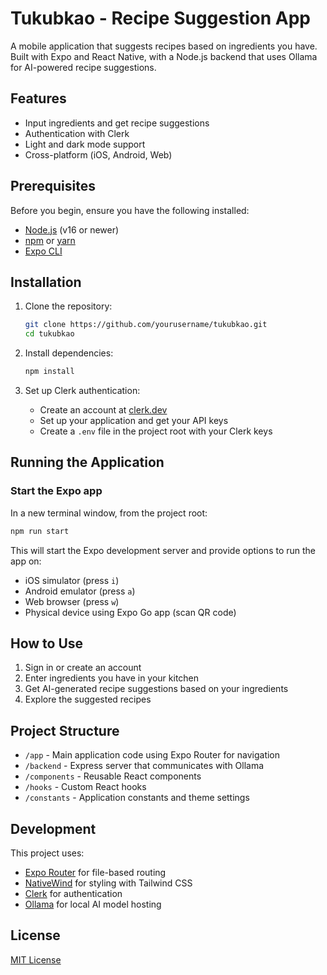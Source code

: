 # Tukubkao - Recipe Suggestion App

A mobile application that suggests recipes based on ingredients you have. Built with Expo and React Native, with a Node.js backend that uses Ollama for AI-powered recipe suggestions.

## Features

- Input ingredients and get recipe suggestions
- Authentication with Clerk
- Light and dark mode support
- Cross-platform (iOS, Android, Web)

## Prerequisites

Before you begin, ensure you have the following installed:

- [Node.js](https://nodejs.org/) (v16 or newer)
- [npm](https://www.npmjs.com/) or [yarn](https://yarnpkg.com/)
- [Expo CLI](https://docs.expo.dev/get-started/installation/)

## Installation

1. Clone the repository:
   ```bash
   git clone https://github.com/yourusername/tukubkao.git
   cd tukubkao
   ```

2. Install dependencies:
   ```bash
   npm install
   ```

3. Set up Clerk authentication:
   - Create an account at [clerk.dev](https://clerk.dev)
   - Set up your application and get your API keys
   - Create a `.env` file in the project root with your Clerk keys

## Running the Application

### Start the Expo app

In a new terminal window, from the project root:

```bash
npm run start
```

This will start the Expo development server and provide options to run the app on:
- iOS simulator (press `i`)
- Android emulator (press `a`)
- Web browser (press `w`)
- Physical device using Expo Go app (scan QR code)

## How to Use

1. Sign in or create an account
2. Enter ingredients you have in your kitchen
3. Get AI-generated recipe suggestions based on your ingredients
4. Explore the suggested recipes

## Project Structure

- `/app` - Main application code using Expo Router for navigation
- `/backend` - Express server that communicates with Ollama
- `/components` - Reusable React components
- `/hooks` - Custom React hooks
- `/constants` - Application constants and theme settings

## Development

This project uses:
- [Expo Router](https://docs.expo.dev/router/introduction/) for file-based routing
- [NativeWind](https://www.nativewind.dev/) for styling with Tailwind CSS
- [Clerk](https://clerk.dev/) for authentication
- [Ollama](https://ollama.ai/) for local AI model hosting

## License

[MIT License](LICENSE)


